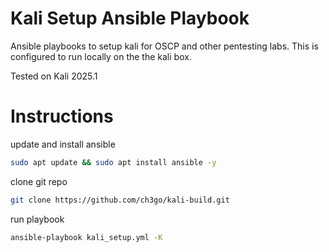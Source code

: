 # Kali Setup Ansible Playbook
Ansible playbooks to setup kali for OSCP and other pentesting labs. This is configured to run locally on the the kali box.

Tested on Kali 2025.1

# Instructions

update and install ansible
```bash
sudo apt update && sudo apt install ansible -y
```

clone git repo
```bash
git clone https://github.com/ch3go/kali-build.git
```

run playbook 
```bash
ansible-playbook kali_setup.yml -K
```


